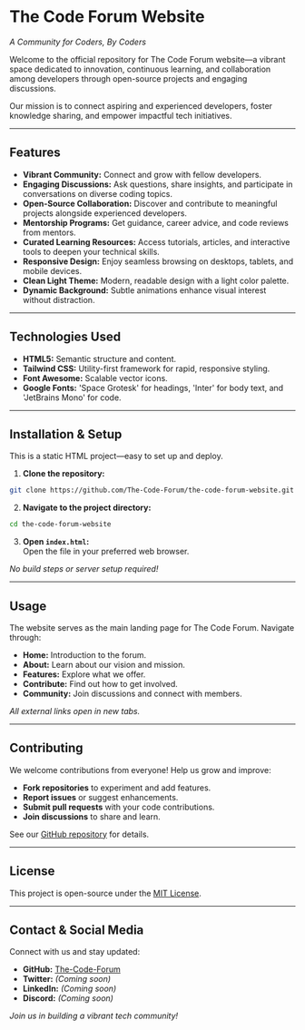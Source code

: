 # The Code Forum Website

_A Community for Coders, By Coders_

Welcome to the official repository for The Code Forum website—a vibrant space dedicated to innovation, continuous learning, and collaboration among developers through open-source projects and engaging discussions.

Our mission is to connect aspiring and experienced developers, foster knowledge sharing, and empower impactful tech initiatives.

---

## Features

- **Vibrant Community:** Connect and grow with fellow developers.
- **Engaging Discussions:** Ask questions, share insights, and participate in conversations on diverse coding topics.
- **Open-Source Collaboration:** Discover and contribute to meaningful projects alongside experienced developers.
- **Mentorship Programs:** Get guidance, career advice, and code reviews from mentors.
- **Curated Learning Resources:** Access tutorials, articles, and interactive tools to deepen your technical skills.
- **Responsive Design:** Enjoy seamless browsing on desktops, tablets, and mobile devices.
- **Clean Light Theme:** Modern, readable design with a light color palette.
- **Dynamic Background:** Subtle animations enhance visual interest without distraction.

---

## Technologies Used

- **HTML5:** Semantic structure and content.
- **Tailwind CSS:** Utility-first framework for rapid, responsive styling.
- **Font Awesome:** Scalable vector icons.
- **Google Fonts:** 'Space Grotesk' for headings, 'Inter' for body text, and 'JetBrains Mono' for code.

---

## Installation & Setup

This is a static HTML project—easy to set up and deploy.

1. **Clone the repository:**
  ```sh
  git clone https://github.com/The-Code-Forum/the-code-forum-website.git
  ```
2. **Navigate to the project directory:**
  ```sh
  cd the-code-forum-website
  ```
3. **Open `index.html`:**  
  Open the file in your preferred web browser.

_No build steps or server setup required!_

---

## Usage

The website serves as the main landing page for The Code Forum. Navigate through:

- **Home:** Introduction to the forum.
- **About:** Learn about our vision and mission.
- **Features:** Explore what we offer.
- **Contribute:** Find out how to get involved.
- **Community:** Join discussions and connect with members.

_All external links open in new tabs._

---

## Contributing

We welcome contributions from everyone! Help us grow and improve:

- **Fork repositories** to experiment and add features.
- **Report issues** or suggest enhancements.
- **Submit pull requests** with your code contributions.
- **Join discussions** to share and learn.

See our [GitHub repository](https://github.com/The-Code-Forum/the-code-forum-website) for details.

---

## License

This project is open-source under the [MIT License](LICENSE).

---

## Contact & Social Media

Connect with us and stay updated:

- **GitHub:** [The-Code-Forum](https://github.com/The-Code-Forum)
- **Twitter:** _(Coming soon)_
- **LinkedIn:** _(Coming soon)_
- **Discord:** _(Coming soon)_

_Join us in building a vibrant tech community!_
